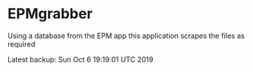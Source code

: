 # EPMgrabber
Using a database from the EPM app this application scrapes the files as required


Latest backup: Sun Oct 6 19:19:01 UTC 2019
